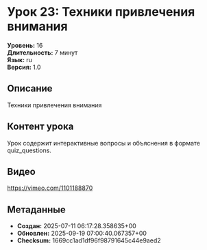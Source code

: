 # Урок 23: Техники привлечения внимания

**Уровень:** 16  
**Длительность:** 7 минут  
**Язык:** ru  
**Версия:** 1.0  

## Описание
Техники привлечения внимания

## Контент урока
Урок содержит интерактивные вопросы и объяснения в формате quiz_questions.

## Видео
https://vimeo.com/1101188870

## Метаданные
- **Создан:** 2025-07-11 06:17:28.358635+00
- **Обновлен:** 2025-09-19 07:00:40.067357+00
- **Checksum:** 1669cc1ad1df96f98791645c44e9aed2

